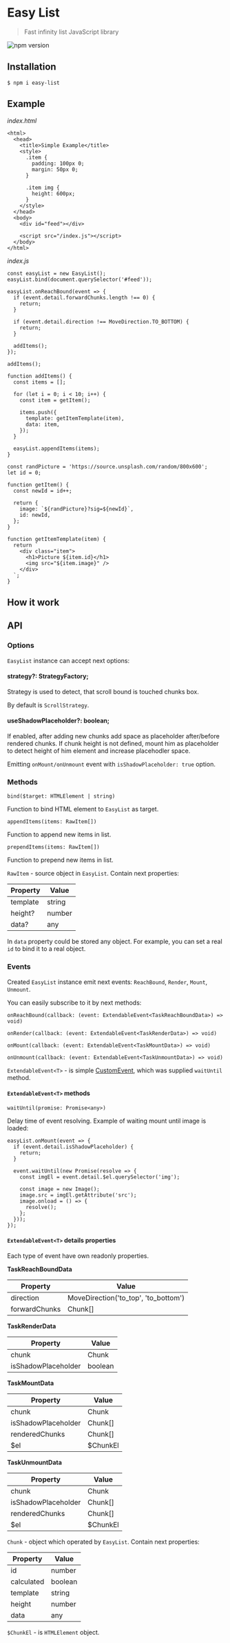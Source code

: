 # Easy List
> Fast infinity list JavaScript library

![npm version](https://badge.fury.io/js/easy-list.svg)

## Installation
```
$ npm i easy-list
```

## Example
*index.html*
```
<html>
  <head>
    <title>Simple Example</title>
    <style>
      .item {
        padding: 100px 0;
        margin: 50px 0;
      }

      .item img {
        height: 600px;
      }
    </style>
  </head>
  <body>
    <div id="feed"></div>

    <script src="/index.js"></script>
  </body>
</html>
```

*index.js*
```
const easyList = new EasyList();
easyList.bind(document.querySelector('#feed'));

easyList.onReachBound(event => {
  if (event.detail.forwardChunks.length !== 0) {
    return;
  }

  if (event.detail.direction !== MoveDirection.TO_BOTTOM) {
    return;
  }

  addItems();
});

addItems();

function addItems() {
  const items = [];

  for (let i = 0; i < 10; i++) {
    const item = getItem();

    items.push({
      template: getItemTemplate(item),
      data: item,
    });
  }

  easyList.appendItems(items);
}

const randPicture = 'https://source.unsplash.com/random/800x600';
let id = 0;

function getItem() {
  const newId = id++;

  return {
    image: `${randPicture}?sig=${newId}`,
    id: newId,
  };
}

function getItemTemplate(item) {
  return `
    <div class="item">
      <h1>Picture ${item.id}</h1>
      <img src="${item.image}" />
    </div>
  `;
}
```

## How it work


## API
### Options

`EasyList` instance can accept next options:

#### strategy?: StrategyFactory;
Strategy is used to detect, that scroll bound is touched chunks box.

By default is `ScrollStrategy`.

#### useShadowPlaceholder?: boolean;

If enabled, after adding new chunks add space as placeholder after/before rendered chunks. If chunk height is not defined, mount him as placeholder to detect height of him element and increase placehodler space.

Emitting `onMount/onUnmount` event with `isShadowPlaceholder: true` option.

### Methods

`bind($target: HTMLElement | string)`

Function to bind HTML element to `EasyList` as target.

`appendItems(items: RawItem[])`

Function to append new items in list.

`prependItems(items: RawItem[])`

Function to prepend new items in list.

`RawItem` - source object in `EasyList`. Contain next properties:

| Property | Value  |
|----------|--------|
| template | string |
| height?  | number |
| data?    | any    |

In `data` property could be stored any object. For example, you can set a real `id` to bind it to a real object.

### Events
Created `EasyList` instance emit next events: `ReachBound`, `Render`, `Mount`, `Unmount`.

You can easily subscribe to it by next methods:

`onReachBound(callback: (event: ExtendableEvent<TaskReachBoundData>) => void)`

`onRender(callback: (event: ExtendableEvent<TaskRenderData>) => void)`

`onMount(callback: (event: ExtendableEvent<TaskMountData>) => void)`

`onUnmount(callback: (event: ExtendableEvent<TaskUnmountData>) => void)`


`ExtendableEvent<T>` - is simple [CustomEvent](https://developer.mozilla.org/en-US/docs/Web/API/CustomEvent/CustomEvent), which was supplied `waitUntil` method. 

#### `ExtendableEvent<T>` methods
`waitUntil(promise: Promise<any>)`

Delay time of event resolving. Example of waiting mount until image is loaded:
```
easyList.onMount(event => {
  if (event.detail.isShadowPlaceholder) {
    return;
  }

  event.waitUntil(new Promise(resolve => {
    const imgEl = event.detail.$el.querySelector('img');

    const image = new Image();
    image.src = imgEl.getAttribute('src');
    image.onload = () => {
      resolve();
    };
  }));
});
```

#### `ExtendableEvent<T>` details properties
Each type of event have own readonly properties.

**TaskReachBoundData**

| Property      | Value                                |
|---------------|--------------------------------------|
| direction     | MoveDirection('to_top', 'to_bottom') |
| forwardChunks | Chunk[]                              |


**TaskRenderData**

| Property            | Value   |
|---------------------|---------|
| chunk               | Chunk   |
| isShadowPlaceholder | boolean |


**TaskMountData**

| Property            | Value    |
|---------------------|----------|
| chunk               | Chunk    |
| isShadowPlaceholder | Chunk[]  |
| renderedChunks      | Chunk[]  |
| $el                 | $ChunkEl |


**TaskUnmountData**

| Property            | Value    |
|---------------------|----------|
| chunk               | Chunk    |
| isShadowPlaceholder | Chunk[]  |
| renderedChunks      | Chunk[]  |
| $el                 | $ChunkEl |


`Chunk` - object which operated by `EasyList`. Contain next properties:

| Property   | Value   |
|------------|---------|
| id         | number  |
| calculated | boolean |
| template   | string  |
| height     | number  |
| data       | any     |

`$ChunkEl` - is `HTMLElement` object.
